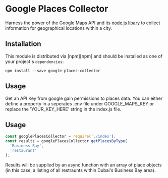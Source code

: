 # Google Places Collector

Harness the power of the Google Maps API and its [node.js libary](https://github.com/googlemaps/google-maps-services-js) to collect information for geographical locations within a city.

## Installation

This module is distributed via [npm][npm] and should be installed as one of your project's `dependencies`:

```
npm install --save google-places-collector
```

## Usage

Get an API Key from google gain permissions to places data. You can either define a property in a seperates .env file under GOOGLE_MAPS_KEY or
replace the 'YOUR_KEY_HERE' string in the index.js file.

## Usage

```js
const googlePlacesCollector = require('./index');
const results = googlePlacesCollector.getPlacesByType(
  'Business Bay',
  'restaurant'
);
```

Results will be supplied by an async function with an array of place objects (in this case, a listing of all restraunts within Dubai's Business Bay area).
